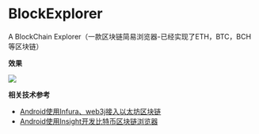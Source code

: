 # BlockExplorer
A BlockChain Explorer（一款区块链简易浏览器-已经实现了ETH，BTC，BCH等区块链）

**效果**

![](https://github.com/wulijie/BlockExplorer/blob/master/images/blockexplorer.gif)

**相关技术参考**

- [Android使用Infura、web3j接入以太坊区块链](https://github.com/wulijie/AndroidNotes/blob/master/BlockChain/%E4%BD%BF%E7%94%A8Infura%E3%80%81Web3j%E6%8E%A5%E5%85%A5%E4%BB%A5%E5%A4%AA%E5%9D%8A%E5%8C%BA%E5%9D%97%E9%93%BE.md)
- [Android使用Insight开发比特币区块链浏览器](https://github.com/wulijie/AndroidNotes/blob/master/BlockChain/Android%E4%BD%BF%E7%94%A8Insight%E5%BC%80%E5%8F%91%E6%AF%94%E7%89%B9%E5%B8%81%E5%8C%BA%E5%9D%97%E9%93%BE%E6%B5%8F%E8%A7%88%E5%99%A8.md)

